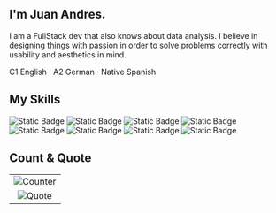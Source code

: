 ## I'm Juan Andres.

I am a FullStack dev that also knows about data analysis. I believe in designing things with passion in order to solve problems correctly with usability and aesthetics in mind.

C1 English · A2 German · Native Spanish

## My Skills

![Static Badge](https://img.shields.io/badge/bash-4EAA25?style=for-the-badge&logo=gnu%20bash&logoColor=white)
![Static Badge](https://img.shields.io/badge/react-F72585?style=for-the-badge&logo=react&logoColor=white)
![Static Badge](https://img.shields.io/badge/node.js-B5179E?style=for-the-badge&logo=node.js&logoColor=white)
![Static Badge](https://img.shields.io/badge/python-7209B7?style=for-the-badge&logo=python&logoColor=white)
![Static Badge](https://img.shields.io/badge/sql-560BAD?style=for-the-badge&logo=postgresql&logoColor=white)
![Static Badge](https://img.shields.io/badge/TypeScript-480CA8?style=for-the-badge&logo=typescript&logoColor=white)
![Static Badge](https://img.shields.io/badge/css-3F37C9?style=for-the-badge&logo=css3&logoColor=white)
![Static Badge](https://img.shields.io/badge/html-4361EE?style=for-the-badge&logo=html5&logoColor=white)

## Count & Quote
<table align="center">
  <tr>
    <td align="center">
      <img alt="Counter" src="https://profile-counter.glitch.me/JuanBaut/count.svg" />
    </td>
  </tr>
  <tr>
    <td align="center">
      <img alt="Quote" src="https://quotes-github-readme.vercel.app/api?type=vertical)" />
    </td>
  </tr>
</table>
